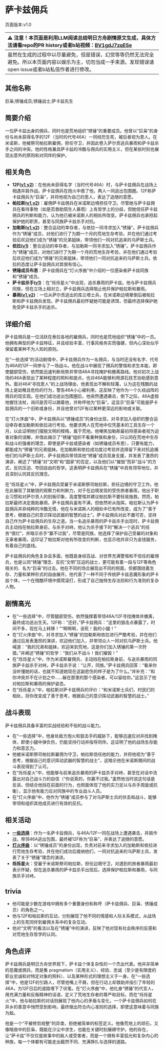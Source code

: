 # 萨卡兹佣兵
页面版本:v1.0
 

| :warning: 注意！本页面是利用LLM阅读总结明日方舟剧情原文生成，具体方法请看repo的PR history或者b站视频：[BV1gdJ7zqESe](https://www.bilibili.com/video/BV1gdJ7zqESe/)         |
|:----------------------------|
| 虽然在生成的过程中以尽量避免，但是错误，幻觉等等仍然无法完全避免。所以本页面内容以娱乐为主，切勿当成一手来源。发现错误请open issue或者b站私信作者进行修改。|



## 其他名称
巨枭;锈锤成员;锈锤战士;萨卡兹先生
## 简要介绍
一位萨卡兹出身的佣兵，同时也是荒地组织“锈锤”的重要成员。他曾以“巨枭”的身份与尚未获得名字的12F（当时的代号46A）一同经历生死，被后者视为恩人。在米诺斯，他被祭司帕拉斯雇佣，担任守卫，并因此卷入萨尔贡逃兵暴雨和萨卡兹杀手之间的冲突。他的性格兼具萨卡兹的冷酷与佣兵的实用主义，但在某些时刻也展现出意外的原则和对同伴的保护。
## 相关角色
-   **12F([v1](char_009_12fce.md),[v2](../char_v3/char_009_12fce.md))**：在他尚未获得名字（当时代号46A）时，与萨卡兹佣兵在战场上相遇并肩作战。萨卡兹佣兵在炮火中救了他，两人一同逃出包围圈。12F称萨卡兹佣兵为“巨枭”，并将他视为自己的恩人，表达了追随的意愿。
-   **帕拉斯([v1](char_485_pallas.md),[v2](../char_v3/char_485_pallas.md))**：雇佣萨卡兹佣兵在米诺斯边境担任守卫。尽管她与萨卡兹佣兵在看待事物（如是否救助陌生人暴雨）上有哲学上的分歧，但她信任萨卡兹佣兵的判断和能力，认为他已被米诺斯人的相处所改变。萨卡兹佣兵也承担起保护她的职责，甚至与同族萨卡兹杀手对抗。
-   **加勒斯([v1](extended_char_jia_lei_si.md),[v2](../char_v3/extended_char_jia_lei_si.md))**：整合运动的幸存者，与依拉一同寻求加入“锈锤”。萨卡兹佣兵作为“锈锤”成员，对他们进行了为期一个月的荒地生存考验，并在他们通过考验后欢迎他们成为“锈锤”的兄弟姐妹，带领他们一同对抗追来的乌萨斯士兵。
-   **依拉([v1](extended_char_yi_la.md))**：整合运动的幸存者，与加勒斯一同寻求加入“锈锤”。萨卡兹佣兵作为“锈锤”成员，对他们进行了为期一个月的荒地生存考验，并在他们通过考验后欢迎他们成为“锈锤”的兄弟姐妹，带领他们一同对抗追来的乌萨斯士兵。依拉的态度让萨卡兹佣兵对其很有信心。
-   **锈锤成员布恩**：萨卡兹佣兵在“灯火序曲”中介绍的一位感染者萨卡兹同族和“锈锤”成员。
-   **萨卡兹杀手([v1](extended_char_sa_ka_zi_sha_shou.md))**：在“烁烁星火”中出现，追杀暴雨的萨卡兹。他与萨卡兹佣兵同族，但在立场上相对立，萨卡兹佣兵选择阻止他并保护帕拉斯和暴雨。
-   **暴雨([v1](char_304_zebra.md),[v2](../char_v3/char_304_zebra.md))**：一位从萨尔贡逃出的库兰塔士兵，在米诺斯边境晕倒后被帕拉斯和萨卡兹佣兵发现。萨卡兹佣兵最初怀疑她可能是诱饵，但最终选择保护她免受萨卡兹杀手的追杀。
## 详细介绍
萨卡兹佣兵是一位活跃在泰拉各地的雇佣兵，同时也是荒地组织“锈锤”中的一员。他拥有典型的萨卡兹特征，并且经验丰富，行事风格务实而强硬，但内心深处似乎保留着某种不为人知的原则。

在“一些选择”的活动剧情中，萨卡兹佣兵作为一名佣兵，与当时还没有名字、代号为46A的12F一同参与了一场战斗。他在战斗中展现了佣兵的警惕和求生本能，即使腿部受伤，依然能迅速判断局势并带领46A寻找掩护和撤离路线。他对初次上战场的46A表现出了某种程度的照料和提点，也对46A能够利用源石技艺协助感到意外。面对46A“寻找恩人”的上战场理由，他表现出不解和轻蔑，认为这在残酷的战场上是幼稚且危险的行为，警告46A小心被利用，这反映了他作为一个久经战阵的佣兵的现实观。在他们成功逃出包围圈后，他突然遭遇袭击，倒下之际，46A虚弱地握住法杖，询问是否可以跟着他，并称呼他为“巨枭”。这显示“巨枭”可能是萨卡兹佣兵的一个旧称或身份，并且他曾对12F有过某种更深远的影响或关联。

在“灯火序曲”中，萨卡兹佣兵以“锈锤成员”的身份出现，对寻求加入组织的整合运动幸存者加勒斯和依拉进行考验。他要求两人在荒地中仅凭基本的工具生存一个月，以此证明他们摆脱文明的桎梏，属于荒地。他嘲笑加勒斯最初将感染者视为迫害对象的误解，并借此揭示了“锈锤”组织不看重种族和身份，只认同在荒地中生存和战斗的强者的理念，即使是萨卡兹或感染者（如锈锤成员布恩），只要有能力，都能成为“锈锤”的兄弟姐妹。在加勒斯和依拉成功度过考验并选择留下来对抗追捕他们的乌萨斯士兵时，萨卡兹佣兵带领其他“锈锤”成员现身支援，并发表了激昂的演讲，阐述了“锈锤”对“文明”和“国家”的否定，以及他们以“摧毁”而非“战斗”的方式，反抗压迫、夺回自由的哲学。这表明萨卡兹佣兵在“锈锤”中具有领导地位，并且深刻认同其反抗理念。

在“烁烁星火”中，萨卡兹佣兵受雇于米诺斯祭司帕拉斯，担任边境的守卫工作。他在此展现了其敏锐的观察力和判断力，对于在边境发现的受伤旅者暴雨，他出于职业习惯和对萨尔贡人的刻板印象，高度警惕并建议帕拉斯不要轻易施救。然而，帕拉斯最终决定救助暴雨，萨卡兹佣兵虽有不满，但依然听从指挥。帕拉斯认为萨卡兹佣兵并非纯粹的冷酷无情，他在与米诺斯人的相处中已有所改变，成为了“善于思考，根据自己的意识挥动武器的智慧的战士”。萨卡兹佣兵对此不置可否，坚持自己作为萨卡兹佣兵的生存之道。当一名追杀暴雨的萨卡兹杀手出现时，萨卡兹佣兵主动挡在帕拉斯身前，与杀手对峙。他认为杀手接下的“解决一个逃兵”的任务“很烂”，并暗示杀手“赢不过我”，尽管是同族，他选择了保护自己受雇的对象和无辜者暴雨，这印证了帕拉斯对他有所改变的判断，也显示他并非只为金钱服务，有着自己的底线。

萨卡兹佣兵的角色复杂且多面，他既是身经百战、对世界充满警惕和不信任的雇佣兵，也是认同“锈锤”理念、反抗“文明”压迫的战士，更可能有着一段与12F等角色相关的、名为“巨枭”的过去。他在不同的场合展现出不同的侧面，但都围绕着生存、力量和某种形式的自由展开。他代表了一种不同于传统萨卡兹恶魔形象的萨卡兹个体，一个在残酷环境中摸爬滚打，形成了自己独特生存法则和行为准则的复杂人物。
## 剧情高光
*   在“一些选择”中，尽管腿部受伤，依然强撑着带领46A/12F寻找掩体并撤离，最终成功逃出生天。12F称：“还好。”萨卡兹佣兵：“这里的狙击点暴露了，时间不多，现在马上转移！”“啊啊啊，该死！我的小腿！”
*   在“灯火序曲”中，对寻求加入“锈锤”的加勒斯和依拉进行严酷考验，并在他们通过后发表激昂的演讲，欢迎他们加入，并带领众人一同对抗乌萨斯士兵。他喊道：“我的兄弟和姐妹，欢迎来到荒地，这是你们加入锈锤的第一次狩猎。”并阐述“锈锤”的哲学：“我们从不战斗！我们摧毁！”
*   在“烁烁星火”中，作为米诺斯雇佣兵，主动挡在帕拉斯身前，与追杀暴雨的同族萨卡兹杀手对峙。萨卡兹杀手说：“让开，同族。”萨卡兹佣兵回答：“看来你没听懂她的话，也就不知道她现在这副悲伤的样子是为了什么。”并补充：“和你冲突并不在计划之中......躲在那里的那个感染者，可以留给你。”这显示了他对帕拉斯和暴雨的保护姿态。
*   在“烁烁星火”中，帕拉斯对萨卡兹佣兵的评价：“和米诺斯士兵们、村民们的相处，将你改变成了善于思考，根据自己的意识挥动武器的智慧的战士。”
## 战斗表现
萨卡兹佣兵具备丰富的实战经验和不俗的战斗能力。
*   在“一些选择”中，他身处敌方炮火和狙击手的威胁下，能够迅速应对并找到掩体，即使小腿中弹负伤，仍能坚持行动并指导同伴。这证明了他的战场生存能力和意志力。
*   他被米诺斯祭司帕拉斯雇佣为守卫，帕拉斯信任他的能力，并将他视为“善于思考，根据自己的意识挥动武器的智慧的战士”，这暗示他在米诺斯期间的战斗表现得到了认可。
*   在“烁烁星火”中，他能够与前来追杀暴雨的萨卡兹杀手对峙，甚至在对话中流露出对自己战斗力的自信（“你说真的，你赢不过我。”虽然他当时说这句话是反讽，但结合他挡在前面的行为，也侧面体现了他的实力足以与杀手周旋或抗衡），显示他有能力应对同族中的专业战斗人员。
*   在“灯火序曲”中，他作为“锈锤”成员参与了对乌萨斯士兵的伏击和战斗，能够带领和组织其他成员进行有效的反抗。
## 相关活动
-   **[一些选择](../stories/story_12fce_set_1.md)**：作为一名萨卡兹佣兵，与46A/12F一同在战场上遭遇袭击，并肩作战，带领46A逃出包围，最终被12F称为“巨枭”，并表达了追随的意愿。
-   **[灯火序曲](../stories/act7mini.md)**：以“锈锤成员”的身份出现，负责对前来寻求加入的加勒斯和依拉进行荒地生存考验，并在他们成功后接纳他们，一同对抗追来的乌萨斯士兵，发表了关于“锈锤”理念的演讲。
-   **烁烁星火**：受雇于米诺斯祭司帕拉斯，担任边境守卫，对遇到的旅者暴雨最初表示怀疑，但在追杀暴雨的萨卡兹杀手出现后，选择保护帕拉斯和暴雨，与同族杀手对峙。
## trivia
*   他可能是少数在游戏中拥有多个重要身份和称呼（萨卡兹佣兵、巨枭、锈锤成员）的角色之一。
*   他与12F和帕拉斯的互动，分别展现了他不同的情感和人际关系模式，从战场上的生死同伴到雇佣关系中的复杂互动。
*   他对“文明”的看法以及在“锈锤”中的演讲，反映了他对现有社会秩序的反感和对荒地生存哲学的认同。
## 角色点评
萨卡兹佣兵是明日方舟世界观下，萨卡兹个体复杂性的一个杰出代表。他并非简单的恶魔或佣兵，而是集 pragmatism（实用主义）、经验、忠诚（至少是有限度的职业忠诚和对特定对象的照料）、以及某种形式的理想主义于一身。在“一些选择”中，他是12F的引路人，尽管他嘴上不屑，但在行动上却救助并指引了年轻的46A，为12F日后的道路埋下了伏笔。在“灯火序曲”中，他化身“锈锤”的代言人，用充满力量和反叛精神的话语，定义了荒地生存者的尊严和目标。而在“烁烁星火”中，他与帕拉斯的对话则展现了他内心的矛盾与变化，一个萨卡兹佣兵如何在异乡的善意中悄然受到影响，最终做出符合内心准则的选择，即使这意味着与同族为敌。

他是一个“不被修剪规整”的异类，拒绝被简单的标签定义。他像荒地上的顽石，又像暗夜中的巨枭，既能在沙尘中求生，也能在关键时刻展翅守护。他的存在，让“萨卡兹”不仅仅是故事中的敌人或受害者，而是一个拥有丰富弧光和复杂内心的种族，每一个体都有可能走出截然不同、充满挣扎与选择的道路。